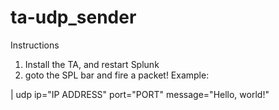 # ta-udp_sender

Instructions
1) Install the TA, and restart Splunk
2) goto the SPL bar and fire a packet! Example:

| udp ip="IP ADDRESS" port="PORT" message="Hello, world!"
